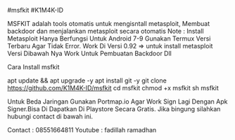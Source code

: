 #msfkit
#K1M4K-ID

MSFKIT adalah tools otomatis untuk mengisntall metasploit,
Membuat backdoor dan menjalankan metasploit secara otomatis
Note : Install Metasploit Hanya Berfungsi Untuk Android 7-9
Gunakan Termux Versi Terbaru Agar Tidak Error.
Work Di Versi 0.92 => untuk install metasploit
Versi Dibawah Nya Work Untuk Pembuatan Backdoor Dll

Cara Install msfkit

apt update && apt upgrade -y
apt install git -y
git clone https://github.com/K1M4K-ID/msfkit
cd msfkit
chmod +x msfkit
sh msfkit

Untuk Beda Jaringan Gunakan Portmap.io
Agar Work Sign Lagi Dengan Apk Signer.Bisa Di Dapatkan
Di Playstore Secara Gratis.
Jika bingung silahkan hubungi contact di bawah ini.

Contact : 08551664811
Youtube : fadillah ramadhan

